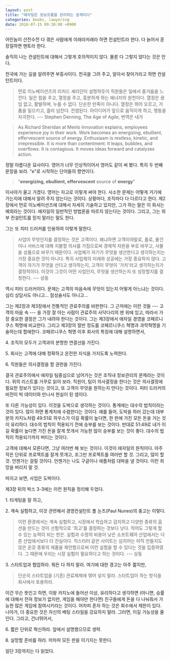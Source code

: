 ```yaml
---
layout: post
title: "애자일은 정보흐름을 관리하는 문제이다"
categories: books, lawyering
date: 2018-07-15 09:30:00 +0900
---
```


어린놈이 산전수전 다 겪은 사람에게 이래라저래라 하면 컨설턴트라 한다. 다 늙어서 훈장질하면 멘토라 한다.

솔직히 나는 컨설턴트에 대해서 그렇게 호의적이지 않다. 물론 다 그렇지 않다는 것은 안다.

천국에 가는 길을 알려주면 부흥사이다. 천국을 그려 주고, 알아서 찾아가라고 하면 컨설턴트이다.

> 먼로 이노베이션즈의 리처드 셰리던이 설명하듯이 직원들은 일에서 즐거움을 느낀다. 일은 힘을 주고, 열정을 주고, 흥분하게 하는 에너지의 원천이다. 열정은 끊임 없고, 활발하며, 누를 수 없다. 단순한 만족이 아니다. 열정은 뛰어 오르고, 거품을 일으키고, 흘러 넘친다. 전염된다. 아이디어가 앞으로 움직이게 하고, 행동을 자극한다. --- Stephen Denning, The Age of Agile, 번역은 내가

> As Richard Sheridan at Menlo Innovation explains, employees experience joy in their work. Work becomes an energizing, ebullient, effervescent source of energy. Enthusiasm is restless, kinetic, and irrepressible. It is more than contentment: It leaps, bubbles, and overflows. It is contagious. It moves ideas forward and catalyzes action.

정말 아름다운 묘사이다. 영어가 너무 인상적이어서 영어도 같이 써 봤다. 특히 두 번째 문장을 보라. "e"로 시작하는 단어들의 향연이다. 

> "**energizing, ebullient, effervescent** source of **energy**"

이사야가 울고 가겠다. 영어는 자고로 이렇게 써야 한다. 사소한 문제는 어떻게 거기에 가는지에 대해서 알려 주지 않는다는 것이다. 상황마다, 조직마다 다 다르다고 한다. 제2장에서 먼로 이노베이션즈에 대해서 자세히 기술하고 있지만, 그가 하는 말은 이 회사는 예외라는 것이다. 애자일의 일반적인 방법론을 따르지 않는다는 것이다. 그리고, 그는 외부 컨설턴트를 믿지 말라는 말도 한다. 

그는 또 피터 드러커를 인용하여 이렇게 말한다.

> 사업이 무엇인지를 결정하는 것은 고객이다. 왜냐하면 고객이야말로, 홀로, 물건이나 서비스에 대해 지불할 의사를 가짐으로써 경제적 자원을 부로 바꾸고, 사물을 상품으로 바꾸기 때문이다. 사업체가 자기가 무엇을 생산한다고 생각하는지는 가장 중요한 것이 아니다. 특히 사업체의 미래와 성공에는 가장 중요하지 않다. 고객이 자기가 무엇을 산다고 생각하는지, 고객이 무엇이 '가치'라고 생각하는지가 결정적이다. 이것이 그것이 어떤 사업인지, 무엇을 생산하는지 또 성장할지를 결정한다. --- 상동

역시 피터 드러커이다. 문제는 고객의 마음속에 무엇이 있는지 어떻게 아느냐는 것이다. 심리 상담사도 아니고... 점성술사도 아니고...

그는 제2장과 제3장에서 전통적인 관료주의를 비판한다. 그 근저에는 이런 것들 --- 고객의 마음 속 --- 을 가장 잘 아는 사람이 관료주의 사닥다리의 맨 위에 있고, 따라서 가장 중요한 결정은 그가 내려야 한다는 것이다. 그는 제3장에서 애자일 경영을 코페르니쿠스 혁명에 비교한다. 그리고 제3장의 절반 정도를 코페르니쿠스 혁명과 과학혁명을 기술하는데 할애한다. 코페르니쿠스 혁명 이후 회사의 특징에 대해 설명하면서,

4\. 조직의 모두가 고객과의 분명한 연결선을 가진다.

5\. 회사는 고객에 대해 정확하고 온전한 지식을 가지도록 노력한다.

6\. 직원들은 의사결정을 할 권한을 가진다.

결국 관료주의에서 애자일 팀중심으로 넘어가는 것은 조직내 정보관리의 문제라는 것이다. 위의 리스트를 거꾸로 읽어 보라. 직원이, 팀이 의사결정을 한다는 것은 의사결정에 필요한 정보가 있다는 것이고, 또 고객이 무엇을 원하는지 안다는 것이다. 피터 드러커의 비전이 빅 데이터와 만나서 현실이 된 셈이다.

또 다른 가능성이 있다. 이것을 도박으로 생각하는 것이다. 통계에는 대수의 법칙이라는 것이 있다. 많이 하면 통계치에 수렴한다는 것이다. 예를 들어, 도박을 하러 갔는데 대부분의 카지노처럼 49:51로 하우스가 이길 확률이 높다면, 한 판에 가진 모든 돈을 거는 것이 유리하다. 대수의 법칙이 적용되기 전에 승부를 보는 것이다. 반대로 51:49로 내가 이길 확률이 높다면 가진 돈을 잘게 쪼개서 가능한 많이 승부를 보는 것이 좋다. 대수의 법칙이 적용되기까지 버티는 것이다.

고객에 대해서 모른다면, 그냥 여러번 해 보는 것이다. 이것이 애자일의 원칙이다. 아주 작은 단위로 프로젝트를 잘게 쪼개고, 조그만 프로젝트를 여러번 할 것. 그리고, 많이 할 것. 언젠가는 걸릴 것이다. 언젠가는 나도 구글이나 애플처럼 대박을 낼 것이다. 이런 희망을 버리지 말 것.

따지고 보면, 사업은 도박이다.

제3장 뒤의 박스 3-3에는 이런 원칙을 정리해 두었다.

1\. 타게팅을 잘 하고,

2\. 계속 실험하고, 이것 관련해서 경영컨설턴트 폴 눈즈(Paul Nunes)의 충고는 이렇다.

> 이런 환경에서는 계속 실험하고, 시장에서 학습하고 감지하고 다양한 종류의 옵션을 만드는 것이 선험적으로 '최고'를 결정하는 것보다 낫다. 적어도 그렇게 할 수 있는 능력이 되는 한은. 실험과 수정의 비용이 낮은 소프트웨어 산업에서는 다른 산업에서보다 더 진실이다. 킥스타터 같은 사이트는 심지어는 아직 만들지도 않은 온갖 종류의 제품을 제안함으로써 이런 실험을 할 수 있다는 것을 입증하였다. 그 때문에 우리는 시장 실험이 필요하다고 하는 것이다. --- 상동

3\. 스타트업과 협업하라. 뭐든 다 하지 말라. 여기에 대한 경고는 아주 짧지만,

> 단순히 스타트업을 (기존) 관료체제에 엮어 넣지 말라. 스타트업이 하는 방식을 회사에서 포용하라.

이건 무슨 뜻인고 하면, 이왕 카지노에 들어선 이상, 유리하다고 생각하면 (아니면, 승률에 대해서 전혀 정보가 없지만, 게임을 해야만 한다면) 친구들에게 돈을 다 나눠줘서 가능한 많은 게임에 참여시키라는 것이다. 어차피 혼자 하는 것은 회수에서 제한이 있다. 나아가, 더 중요한 것은 자신의 베팅 스타일을 강요하지 말라. 그러면, 이길 가능성을 줄인다. 그리고, 건너뛰어서,

6\. 짧은 단위로 혁신하라. 앞에서 설명했으므로 생략.

8\. 실망할 준비를 하라. 어차피 모든 판을 이기지는 못한다.

일단 3장까지는 다 읽었다.
